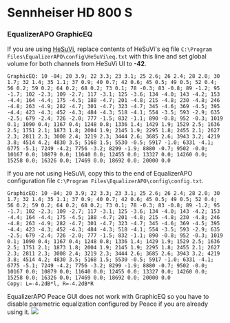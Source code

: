 # Sennheiser HD 800 S
### EqualizerAPO GraphicEQ
If you are using [HeSuVi](https://sourceforge.net/projects/hesuvi/), replace contents of HeSuVi's eq file `C:\Program Files\EqualizerAPO\config\HeSuVi\eq.txt` with this line and set global volume for both channels from HeSuVi UI to **-42**.
```
GraphicEQ: 10 -84; 20 3.9; 22 3.3; 23 3.1; 25 2.6; 26 2.4; 28 2.0; 30 1.7; 32 1.4; 35 1.1; 37 0.9; 40 0.7; 42 0.6; 45 0.5; 49 0.5; 52 0.4; 56 0.2; 59 0.2; 64 0.2; 68 0.2; 73 0.1; 78 -0.3; 83 -0.8; 89 -1.2; 95 -1.7; 102 -2.3; 109 -2.7; 117 -3.1; 125 -3.6; 134 -4.0; 143 -4.2; 153 -4.4; 164 -4.4; 175 -4.5; 188 -4.7; 201 -4.8; 215 -4.8; 230 -4.8; 246 -4.8; 263 -4.9; 282 -4.7; 301 -4.7; 323 -4.7; 345 -4.6; 369 -4.5; 395 -4.4; 423 -4.3; 452 -4.3; 484 -4.3; 518 -4.1; 554 -3.5; 593 -2.9; 635 -2.5; 679 -2.4; 726 -2.0; 777 -1.5; 832 -1.1; 890 -0.8; 952 -0.3; 1019 0.1; 1090 0.4; 1167 0.4; 1248 0.8; 1336 1.4; 1429 1.9; 1529 2.5; 1636 2.5; 1751 2.1; 1873 1.8; 2004 1.9; 2145 1.9; 2295 1.8; 2455 2.1; 2627 2.3; 2811 2.3; 3008 2.4; 3219 2.3; 3444 2.6; 3685 2.6; 3943 3.2; 4219 3.8; 4514 4.2; 4830 3.5; 5168 1.5; 5530 -0.5; 5917 -1.0; 6331 -4.1; 6775 -5.1; 7249 -4.2; 7756 -3.2; 8299 -1.9; 8880 -0.7; 9502 -0.0; 10167 0.0; 10879 0.0; 11640 0.0; 12455 0.0; 13327 0.0; 14260 0.0; 15258 0.0; 16326 0.0; 17469 0.0; 18692 0.0; 20000 0.0
```
If you are not using HeSuVi, copy this to the end of EqualizerAPO configuration file `C:\Program Files\EqualizerAPO\config\config.txt`.
```
GraphicEQ: 10 -84; 20 3.9; 22 3.3; 23 3.1; 25 2.6; 26 2.4; 28 2.0; 30 1.7; 32 1.4; 35 1.1; 37 0.9; 40 0.7; 42 0.6; 45 0.5; 49 0.5; 52 0.4; 56 0.2; 59 0.2; 64 0.2; 68 0.2; 73 0.1; 78 -0.3; 83 -0.8; 89 -1.2; 95 -1.7; 102 -2.3; 109 -2.7; 117 -3.1; 125 -3.6; 134 -4.0; 143 -4.2; 153 -4.4; 164 -4.4; 175 -4.5; 188 -4.7; 201 -4.8; 215 -4.8; 230 -4.8; 246 -4.8; 263 -4.9; 282 -4.7; 301 -4.7; 323 -4.7; 345 -4.6; 369 -4.5; 395 -4.4; 423 -4.3; 452 -4.3; 484 -4.3; 518 -4.1; 554 -3.5; 593 -2.9; 635 -2.5; 679 -2.4; 726 -2.0; 777 -1.5; 832 -1.1; 890 -0.8; 952 -0.3; 1019 0.1; 1090 0.4; 1167 0.4; 1248 0.8; 1336 1.4; 1429 1.9; 1529 2.5; 1636 2.5; 1751 2.1; 1873 1.8; 2004 1.9; 2145 1.9; 2295 1.8; 2455 2.1; 2627 2.3; 2811 2.3; 3008 2.4; 3219 2.3; 3444 2.6; 3685 2.6; 3943 3.2; 4219 3.8; 4514 4.2; 4830 3.5; 5168 1.5; 5530 -0.5; 5917 -1.0; 6331 -4.1; 6775 -5.1; 7249 -4.2; 7756 -3.2; 8299 -1.9; 8880 -0.7; 9502 -0.0; 10167 0.0; 10879 0.0; 11640 0.0; 12455 0.0; 13327 0.0; 14260 0.0; 15258 0.0; 16326 0.0; 17469 0.0; 18692 0.0; 20000 0.0
Copy: L=-4.2dB*l, R=-4.2dB*R
```
EqualizerAPO Peace GUI does not work with GraphicEQ so you have to disable parametric equalization configured by Peace if you are already using it.
![](https://raw.githubusercontent.com/jaakkopasanen/AutoEq/master/results/Innerfidelity%202017/innerfidelity/onear/Sennheiser%20HD%20800%20S/Sennheiser%20HD%20800%20S.png)
